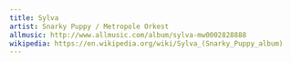 ```yaml
---
title: Sylva
artist: Snarky Puppy / Metropole Orkest
allmusic: http://www.allmusic.com/album/sylva-mw0002828888
wikipedia: https://en.wikipedia.org/wiki/Sylva_(Snarky_Puppy_album)
---
```

